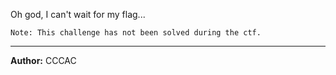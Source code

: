 Oh god, I can't wait for my flag...

```
Note: This challenge has not been solved during the ctf.
```

---
**Author:** CCCAC